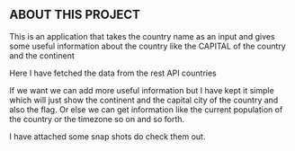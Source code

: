 ## ABOUT THIS PROJECT

This is an application that takes the country name as an input and gives some useful information about the country like the CAPITAL of the country and the continent

Here I have fetched the data from the rest API countries

If we want we can add more useful information but I have kept it simple which will just show the continent and the capital city of the country and also the flag.
Or else we can get information like the current population of the country or the timezone so on and so forth.

I have attached some snap shots do check them out.
